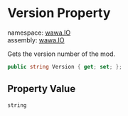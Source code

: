 # Version Property

namespace: [wawa\.IO](../../wawa.IO.md)<br />
assembly: [wawa\.IO](../../../wawa.IO.md)

Gets the version number of the mod\.

```csharp
public string Version { get; set; };
```

## Property Value

`string`

